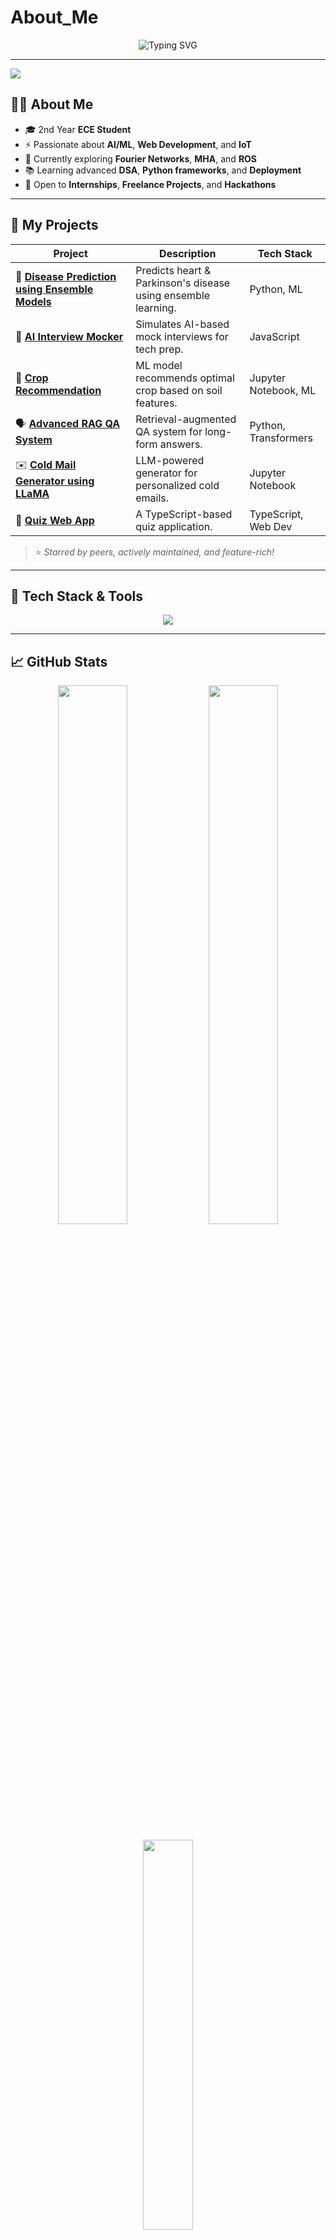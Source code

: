 # About_Me
<!-- Typing SVG -->
<p align="center">
  <img src="https://readme-typing-svg.demolab.com?font=Fira+Code&size=25&pause=1000&color=00F7FF&center=true&vCenter=true&width=800&lines=Hi+I'm+Balaji+%F0%9F%91%8B;ECE+Student+%7C+Tech+Explorer;ML+%7C+Web+Dev+%7C+IoT+%7C+AI;Turning+Ideas+into+Code+%F0%9F%92%BB" alt="Typing SVG" />
</p>

---

<img src="https://capsule-render.vercel.app/api?type=waving&color=0:00fff0,100:0077b6&height=140&section=header&text=Welcome%20to%20My%20GitHub!&fontSize=30&fontColor=ffffff" />

## 👨‍💻 About Me

- 🎓 2nd Year **ECE Student**
- ⚡ Passionate about **AI/ML**, **Web Development**, and **IoT**
- 🔭 Currently exploring **Fourier Networks**, **MHA**, and **ROS**
- 📚 Learning advanced **DSA**, **Python frameworks**, and **Deployment**
- 🤝 Open to **Internships**, **Freelance Projects**, and **Hackathons**

---

## 🚀 My Projects

| Project | Description | Tech Stack |
|--------|-------------|------------|
| 🔬 [**Disease Prediction using Ensemble Models**](https://github.com/your-username/disease-prediction-using-ensemble-models-heart-and-parkinsons-) | Predicts heart & Parkinson's disease using ensemble learning. | Python, ML |
| 🧠 [**AI Interview Mocker**](https://github.com/your-username/Ai-interview-mocker) | Simulates AI-based mock interviews for tech prep. | JavaScript |
| 🌱 [**Crop Recommendation**](https://github.com/your-username/crop-recommendation-using-machine-learning-models) | ML model recommends optimal crop based on soil features. | Jupyter Notebook, ML |
| 🗣️ [**Advanced RAG QA System**](https://github.com/your-username/Advance-RAG-Question-and-answering-System) | Retrieval-augmented QA system for long-form answers. | Python, Transformers |
| ✉️ [**Cold Mail Generator using LLaMA**](https://github.com/your-username/cold-mail-generator-using-llama) | LLM-powered generator for personalized cold emails. | Jupyter Notebook |
| 🧩 [**Quiz Web App**](https://github.com/your-username/project-quiz) | A TypeScript-based quiz application. | TypeScript, Web Dev |

> ⭐ _Starred by peers, actively maintained, and feature-rich!_

---

## 🧰 Tech Stack & Tools

<p align="center">
  <img src="https://skillicons.dev/icons?i=python,javascript,typescript,cpp,java,html,css,jupyter,react,nodejs,mysql,git,github,vscode,figma,linux" />
</p>

---

## 📈 GitHub Stats

<p align="center">
  <img src="https://github-readme-stats.vercel.app/api?username=your-username&show_icons=true&theme=tokyonight" width="47%"/>
  <img src="https://github-readme-streak-stats.herokuapp.com/?user=your-username&theme=tokyonight" width="47%" />
</p>

<p align="center">
  <img src="https://github-readme-stats.vercel.app/api/top-langs/?username=your-username&layout=compact&theme=tokyonight" width="40%" />
</p>

---

## 📫 Let's Connect

<p align="center">
  <a href="mailto:your-email@gmail.com">
    <img src="https://img.shields.io/badge/Gmail-D14836?style=for-the-badge&logo=gmail&logoColor=white"/>
  </a>
  <a href="https://linkedin.com/in/your-linkedin">
    <img src="https://img.shields.io/badge/LinkedIn-0A66C2?style=for-the-badge&logo=linkedin&logoColor=white"/>
  </a>
  <a href="https://your-portfolio.com">
    <img src="https://img.shields.io/badge/Portfolio-1E1E1E?style=for-the-badge&logo=firefox&logoColor=white"/>
  </a>
</p>

---

> _"Learning never exhausts the mind — only strengthens it."_

<img src="https://capsule-render.vercel.app/api?type=waving&color=0:00fff0,100:0077b6&height=140&section=footer" />
